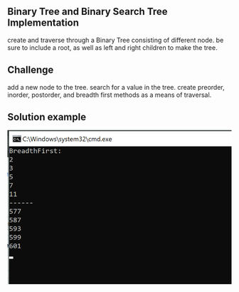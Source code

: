 ## Binary Tree and Binary Search Tree Implementation
  create and traverse through a Binary Tree consisting of
  different node.
  be sure to include a root, as well as left and right children
  to make the tree.

## Challenge
  add a new node to the tree. search for a value in the tree.
  create preorder, inorder, postorder, and breadth first 
  methods as a means of traversal.

## Solution example
![BT & BST Img](https://github.com/Rhiannon98/Algorithms_and_Data_Structures/blob/master/Assets/BT.BST.Example.png)